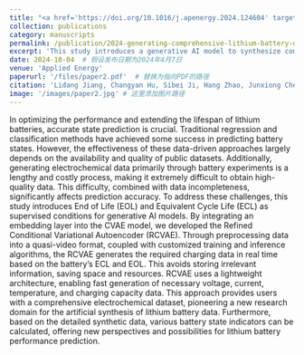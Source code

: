 ```yaml
---
title: "<a href='https://doi.org/10.1016/j.apenergy.2024.124604' target='_blank'>Generating Comprehensive Lithium Battery Charging Data with Generative AI</a>"
collection: publications
category: manuscripts
permalink: /publication/2024-generating-comprehensive-lithium-battery-data
excerpt: 'This study introduces a generative AI model to synthesize comprehensive lithium battery charging data, addressing the challenges of data incompleteness and high-quality dataset generation.'
date: 2024-10-04  # 假设发布日期为2024年4月7日
venue: 'Applied Energy'
paperurl: '/files/paper2.pdf'  # 替换为指向PDF的路径
citation: 'Lidang Jiang, Changyan Hu, Sibei Ji, Hang Zhao, Junxiong Chen, Ge He. "Generating Comprehensive Lithium Battery Charging Data with Generative AI." <i>Applied Energy</i>, 377:124604, 2025.'
image: '/images/paper2.jpg' # 这里添加图片路径
---
```


In optimizing the performance and extending the lifespan of lithium batteries, accurate state prediction is crucial. Traditional regression and classification methods have achieved some success in predicting battery states. However, the effectiveness of these data-driven approaches largely depends on the availability and quality of public datasets. Additionally, generating electrochemical data primarily through battery experiments is a lengthy and costly process, making it extremely difficult to obtain high-quality data. This difficulty, combined with data incompleteness, significantly affects prediction accuracy. To address these challenges, this study introduces End of Life (EOL) and Equivalent Cycle Life (ECL) as supervised conditions for generative AI models. By integrating an embedding layer into the CVAE model, we developed the Refined Conditional Variational Autoencoder (RCVAE). Through preprocessing data into a quasi-video format, coupled with customized training and inference algorithms, the RCVAE generates the required charging data in real time based on the battery’s ECL and EOL. This avoids storing irrelevant information, saving space and resources. RCVAE uses a lightweight architecture, enabling fast generation of necessary voltage, current, temperature, and charging capacity data. This approach provides users with a comprehensive electrochemical dataset, pioneering a new research domain for the artificial synthesis of lithium battery data. Furthermore, based on the detailed synthetic data, various battery state indicators can be calculated, offering new perspectives and possibilities for lithium battery performance prediction.